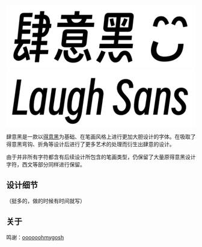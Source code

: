 

<img src="testpic\cn.png">
<img src="testpic\en.png">


肆意黑是一款以[得意黑](https://github.com/atelier-anchor/smiley-sans)为基础、在笔画风格上进行更加大胆设计的字体。在吸取了得意黑弯钩、折角等设计后进行了更多艺术的处理而衍生出肆意的设计。

由于并非所有字符都含有后续设计所包含的笔画类型，仍保留了大量原得意黑设计字符，西文等部分同样进行保留。

## 设计细节

（挺多的，做的时候有时间就写）

## 关于

鸣谢：[oooooohmygosh](https://space.bilibili.com/38053181)